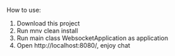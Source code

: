 How to use:

1. Download this project
2. Run mnv clean install
3. Run main class WebsocketApplication as application
4. Open http://localhost:8080/, enjoy chat
